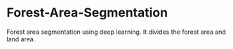 # Forest-Area-Segmentation
Forest area segmentation using deep learning. It divides the forest area and land area.
